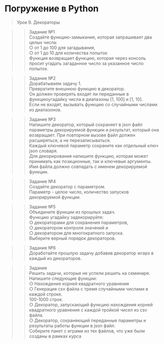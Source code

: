 # Погружение в Python                                       
> Урок 9. Декораторы                                                                 
                   
>> Задание №1                                                      
Создайте функцию-замыкание, которая запрашивает два целых числа:                       
○ от 1 до 100 для загадывания,                        
○ от 1 до 10 для количества попыток                                               
Функция возвращает функцию, которая через консоль просит угадать загаданное число за указанное число попыток.                       


>> Задание №2                         
Дорабатываем задачу 1.                         
Превратите внешнюю функцию в декоратор.                    
Он должен проверять входят ли переданные в функциюугадайку числа в диапазоны [1, 100] и [1, 10].                                         
Если не входят, вызывать функцию со случайными числами из диапазонов.                                             


>> Задание №3                      
Напишите декоратор, который сохраняет в json файл параметры декорируемой функции и результат, который она возвращает. При повторном вызове файл должен расширяться, а не перезаписываться.                                 
Каждый ключевой параметр сохраните как отдельный ключ json словаря.                       
Для декорирования напишите функцию, которая может принимать как позиционные, так и ключевые аргументы.                                       
Имя файла должно совпадать с именем декорируемой функции.                   


>> Задание №4                                          
Создайте декоратор с параметром.                           
Параметр - целое число, количество запусков декорируемой функции.                                       


>> Задание №5                               
Объедините функции из прошлых задач.                         
Функцию угадайку задекорируйте:                          
○ декораторами для сохранения параметров,                                           
○ декоратором контроля значений и                                            
○ декоратором для многократного запуска.                               
Выберите верный порядок декораторов.                              


>> Задание №6                                                        
Доработайте прошлую задачу добавив декоратор wraps в каждый из декораторов.                                                                                                                   

>> Задание                                                                                                                                           
Решить задачи, которые не успели решить на семинаре.                                                                                                         
Напишите следующие функции:                                                                                
○ Нахождение корней квадратного уравнения                                                              
○ Генерация csv файла с тремя случайными числами в каждой строке.                                                   
100-1000 строк.                                               
○ Декоратор, запускающий функцию нахождения корней квадратного уравнения с каждой тройкой чисел из csv файла.                                                              
○ Декоратор, сохраняющий переданные параметры и результаты работы функции в json файл.                                             
Соберите пакет с играми из тех файлов, что уже были созданы в рамках курса                                                    

